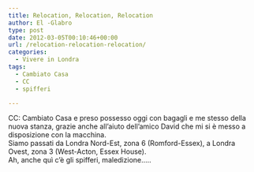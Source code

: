 ```yaml
---
title: Relocation, Relocation, Relocation
author: El -Glabro
type: post
date: 2012-03-05T00:10:46+00:00
url: /relocation-relocation-relocation/
categories:
  - Vivere in Londra
tags:
  - Cambiato Casa
  - CC
  - spifferi

---
```

CC: Cambiato Casa e preso possesso oggi con bagagli e me stesso della nuova stanza, grazie anche all&#8217;aiuto dell&#8217;amico David che mi si è messo a disposizione con la macchina.  
Siamo passati da Londra Nord-Est, zona 6 (Romford-Essex), a Londra Ovest, zona 3 (West-Acton, Essex House).  
Ah, anche quì c&#8217;è gli spifferi, maledizione&#8230;..